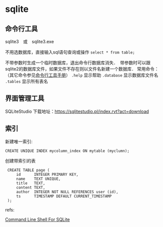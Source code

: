 # sqlite

## 命令行工具
sqlite3　或　sqlite3.exe

不用选数据库，直接输入sql语句查询或操作
`select * from table;`

不带参数时生成一个临时数据库，退出命令行数据库消失．　带参数时可以跟sqlite2的数据库文件，如果文件不存在则以文件名新建一个数据库．
常用命令：（其它命令参见[命令行工具手册][1]）
`.help`  显示帮助
`.database` 显示数据库文件名
`.tables`  显示所有表名
## 界面管理工具
SQLiteStudio 下载地址：https://sqlitestudio.pl/index.rvt?act=download

## 索引

新建唯一索引: 

	CREATE UNIQUE INDEX mycolumn_index ON mytable (myclumn);
创建带索引的表

	 CREATE TABLE page (
	     id      INTEGER PRIMARY KEY,
	     name    TEXT UNIQUE,
	     title   TEXT,
	     content TEXT,
	     author  INTEGER NOT NULL REFERENCES user (id),
	     ts      TIMESTAMP DEFAULT CURRENT_TIMESTAMP
	 );
     
     
     
refs: 

[Command Line Shell For SQLite ][1]  

[1]: http://sqlite.org/cli.html